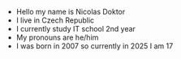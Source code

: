 - Hello my name is Nicolas Doktor
- I live in Czech Republic
- I currently study IT school 2nd year 
- My pronouns are he/him
- I was born in 2007 so currently in 2025 I am 17



